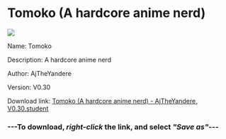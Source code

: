 # Tomoko (A hardcore anime nerd)

<img src = "https://raw.githubusercontent.com/Arbiter1223/Daigaku-Gurashi-Custom-Students/master/Students/Files/Tomoko%20(A%20hardcore%20anime%20nerd).png">

Name: Tomoko

Description: A hardcore anime nerd

Author: AjTheYandere

Version: V0.30

Download link: <a href="https://raw.githubusercontent.com/Arbiter1223/Daigaku-Gurashi-Custom-Students/master/Students/Files/Tomoko%20(A%20hardcore%20anime%20nerd)%20-%20AjTheYandere%2C%20V0.30.student">Tomoko (A hardcore anime nerd) - AjTheYandere, V0.30.student</a>

### ---**To download, _right-click_ the link, and select _"Save as"_**---
